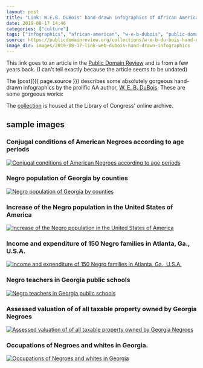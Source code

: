```yaml
---
layout: post
title: "Link: W.E.B. DuBois' hand-drawn infographics of African American Life, from Public Domain Review"
date: 2019-08-17 14:46
categories: ["culture"]
tags: ["infographics", "african-american", "w-e-b-dubois", "public-domain"]
source: https://publicdomainreview.org/collections/w-e-b-du-bois-hand-drawn-infographics-of-african-american-life-1900/
image_dir: images/2019-08-17-link-web-dubois-hand-drawn-infographics
---
```


This link goes to an article in the [Public Domain Review](https://publicdomainreview.org/) and is from a few years back. (I can't tell exactly because the article seems to be undated)

The [post]({{ page.source }}) describes some absolutely gorgeous hand-drawn infographics by the prolific AA author, [W. E. B. DuBois](https://en.wikipedia.org/wiki/W._E._B._Du_Bois "Willian Edward Burghardt Du Bois, 1888 - 1963"). These are some gorgeous works:

The [collection](http://www.loc.gov/pictures/search/?q=%22lot%2011931%22%20NOT%20medal&st=grid&co=anedub&loclr=blogpic "Link to the Library of Congress archive") is housed at the Library of Congress' online archive.

## sample images ##

### Conjugal conditions of American Negroes according to age periods ###

[![Conjugal conditions of American Negroes according to age periods](https://cdn.loc.gov/service/pnp/ppmsca/33900/33915r.jpg)](https://www.loc.gov/pictures/resource/ppmsca.33915/?co=anedub)

### Negro population of Georgia by counties ###

[![Negro population of Georgia by counties](https://cdn.loc.gov/service/pnp/ppmsca/33800/33868r.jpg)](https://www.loc.gov/pictures/resource/ppmsca.33868/?co=anedub)

### Increase of the Negro population in the United States of America ###

[![Increase of the Negro population in the United States of America](https://cdn.loc.gov/service/pnp/ppmsca/33900/33901r.jpg)](https://www.loc.gov/pictures/resource/ppmsca.33901/?co=anedub)

### Income and expenditure of 150 Negro families in Atlanta, Ga., U.S.A. ###

[![Income and expenditure of 150 Negro families in Atlanta, Ga., U.S.A.](https://cdn.loc.gov/service/pnp/ppmsca/33800/33893r.jpg)](https://www.loc.gov/pictures/resource/ppmsca.33893/?co=anedub)

### Negro teachers in Georgia public schools ###

[![Negro teachers in Georgia public schools](https://cdn.loc.gov/service/pnp/ppmsca/33800/33878r.jpg)](https://www.loc.gov/pictures/resource/ppmsca.33878/?co=anedub)

### Assessed valuation of of all taxable property owned by Georgia Negroes ###

[![Assessed valuation of of all taxable property owned by Georgia Negroes](https://cdn.loc.gov/service/pnp/ppmsca/33800/33884r.jpg)](https://www.loc.gov/pictures/resource/ppmsca.33884/?co=anedub)

### Occupations of Negroes and whites in Georgia. ###

[![Occupations of Negroes and whites in Georgia](https://cdn.loc.gov/service/pnp/ppmsca/33800/33889r.jpg)](https://www.loc.gov/pictures/resource/ppmsca.33889/?co=anedub)
